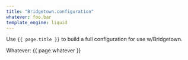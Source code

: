 ```yaml
---
title: "Bridgetown.configuration"
whatever: foo.bar
template_engine: liquid
---
```


Use `{{ page.title }}` to build a full configuration for use w/Bridgetown.

Whatever: {{ page.whatever }}
